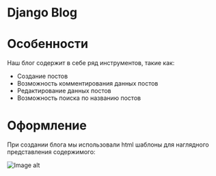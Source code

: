 Django Blog
=================================================

Особенности
=================================================

Наш блог содержит в себе ряд инструментов, такие как:
  - Создание постов
  - Возможность комментирования данных постов
  - Редактирование данных постов
  - Возможность поиска по названию постов
  
Оформление
=================================================

При создании блога мы использовали html шаблоны для наглядного представления содержимого:

![Image alt](https://github.com/VsevolodS23/my-first-blog/blob/master/Безымянный.png)
